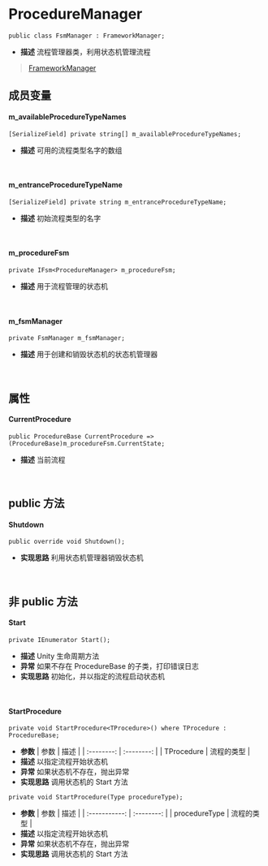 # ProcedureManager
```
public class FsmManager : FrameworkManager;
```
- **描述**
    流程管理器类，利用状态机管理流程
> [FrameworkManager](../Base/FrameworkManager.md)

## 成员变量
#### m_availableProcedureTypeNames
```
[SerializeField] private string[] m_availableProcedureTypeNames;
```
- **描述**
    可用的流程类型名字的数组
<br>

#### m_entranceProcedureTypeName
```
[SerializeField] private string m_entranceProcedureTypeName;
```
- **描述**
    初始流程类型的名字
<br>

#### m_procedureFsm
```
private IFsm<ProcedureManager> m_procedureFsm;
```
- **描述**
    用于流程管理的状态机
<br>

#### m_fsmManager
```
private FsmManager m_fsmManager;
```
- **描述**
    用于创建和销毁状态机的状态机管理器
<br>

## 属性
#### CurrentProcedure
```
public ProcedureBase CurrentProcedure => (ProcedureBase)m_procedureFsm.CurrentState;
```
- **描述**
    当前流程
<br>

## public 方法
#### Shutdown
```
public override void Shutdown();
```
- **实现思路**
    利用状态机管理器销毁状态机
<br>

## 非 public 方法
#### Start
```
private IEnumerator Start();
```
- **描述**
    Unity 生命周期方法
- **异常**
    如果不存在 ProcedureBase 的子类，打印错误日志
- **实现思路**
    初始化，并以指定的流程启动状态机
<br>

#### StartProcedure
```
private void StartProcedure<TProcedure>() where TProcedure : ProcedureBase;
```
- **参数**
    |    参数    |    描述    |
    | :--------: | :--------: |
    | TProcedure | 流程的类型 |
- **描述**
    以指定流程开始状态机
- **异常**
    如果状态机不存在，抛出异常
- **实现思路**
    调用状态机的 Start 方法

```
private void StartProcedure(Type procedureType);
```
- **参数**
    |     参数      |    描述    |
    | :-----------: | :--------: |
    | procedureType | 流程的类型 |
- **描述**
    以指定流程开始状态机
- **异常**
    如果状态机不存在，抛出异常
- **实现思路**
    调用状态机的 Start 方法